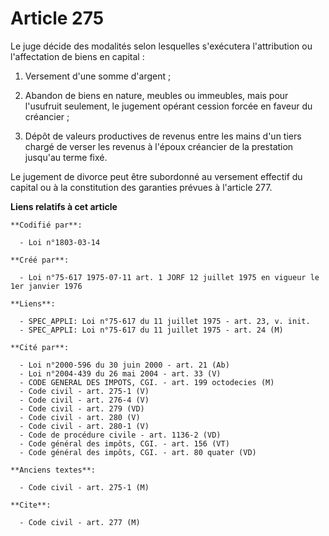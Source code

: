 # Article 275

Le juge décide des modalités selon lesquelles s'exécutera l'attribution ou l'affectation de biens en capital :

1. Versement d'une somme d'argent ;

2. Abandon de biens en nature, meubles ou immeubles, mais pour l'usufruit seulement, le jugement opérant cession forcée en
faveur du créancier ;

3. Dépôt de valeurs productives de revenus entre les mains d'un tiers chargé de verser les revenus à l'époux créancier de la
prestation jusqu'au terme fixé.

Le jugement de divorce peut être subordonné au versement effectif du capital ou à la constitution des garanties prévues à
l'article 277.

**Liens relatifs à cet article**

	**Codifié par**:

	  - Loi n°1803-03-14

	**Créé par**:

	  - Loi n°75-617 1975-07-11 art. 1 JORF 12 juillet 1975 en vigueur le 1er janvier 1976

	**Liens**:

	  - SPEC_APPLI: Loi n°75-617 du 11 juillet 1975 - art. 23, v. init.
	  - SPEC_APPLI: Loi n°75-617 du 11 juillet 1975 - art. 24 (M)

	**Cité par**:

	  - Loi n°2000-596 du 30 juin 2000 - art. 21 (Ab)
	  - Loi n°2004-439 du 26 mai 2004 - art. 33 (V)
	  - CODE GENERAL DES IMPOTS, CGI. - art. 199 octodecies (M)
	  - Code civil - art. 275-1 (V)
	  - Code civil - art. 276-4 (V)
	  - Code civil - art. 279 (VD)
	  - Code civil - art. 280 (V)
	  - Code civil - art. 280-1 (V)
	  - Code de procédure civile - art. 1136-2 (VD)
	  - Code général des impôts, CGI. - art. 156 (VT)
	  - Code général des impôts, CGI. - art. 80 quater (VD)

	**Anciens textes**:

	  - Code civil - art. 275-1 (M)

	**Cite**:

	  - Code civil - art. 277 (M)
